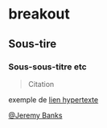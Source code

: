 # breakout

## Sous-tire
### Sous-sous-titre etc

> Citation

exemple de [lien hypertexte](fr.wikipedia.org)

[@Jeremy Banks](jeremy.banks@insa-lyon.fr)